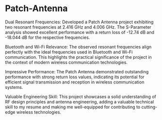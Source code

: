 # Patch-Antenna

Dual Resonant Frequencies: Developed a Patch Antenna project exhibiting two resonant frequencies at 2.416 GHz and 4.006 GHz. The S-Parameter analysis showed excellent performance with a return loss of -12.74 dB and -18.044 dB for the respective frequencies.

Bluetooth and Wi-Fi Relevance: The observed resonant frequencies align perfectly with the ideal frequencies used in Bluetooth and Wi-Fi communication. This highlights the practical significance of the project in the context of modern wireless communication technologies.

Impressive Performance: The Patch Antenna demonstrated outstanding performance with strong return loss values, indicating its potential for efficient signal transmission and reception in wireless communication systems.

Valuable Engineering Skill: This project showcases a solid understanding of RF design principles and antenna engineering, adding a valuable technical skill to my resume and making me well-equipped for contributing to cutting-edge wireless technologies.
